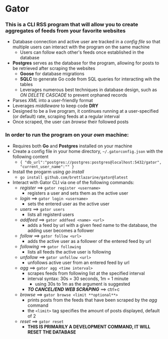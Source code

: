 # Gator
### This is a CLI RSS program that will allow you to create aggregates of feeds from your favorite websites
- Database connection and active user are tracked in a *config file* so that multiple users can interact with the program on the same machine
  - Users can follow each other's feeds once established in the database
- **Postgres** serves as the database for the program, allowing for posts to be retrieved after scraping the websites
  - **Goose** for database migrations
  - **SQLC** to generate Go code from SQL queries for interacting wih the tables
  - Leverages numerous best techniques in database design, such as *ON DELETE CASCADE* to prevent orphaned records
- Parses *XML* into a user-friendly format
- Leverages *middleware* to keep code **DRY**
- Designed to be a live program, it continues running at a user-specified (or default) rate, scraping feeds at a regular interval
- Once scraped, the user can *browse* their followed posts

### In order to run the program on your *own* machine:
- Requires both **Go** and **Postgres** installed on your machine
- Create a config file in your home directory, `~/.gatorconfig.json` with the following content
  - `{
     "db_url":"postgres://postgres:postgres@localhost:5432/gator",
     "current_user_name":""
    }`
- Install the progarm using *go install*
  - `go install github.com/brettlazarine/gator@latest`
- Interact with Gator CLI via one of the following commands:
  - *register* ==> `gator register <username>`
    - registers a user and sets them as the active user
  - *login* ==> `gator login <username>`
    - sets the entered user as the active user
  - *users* ==> `gator users`
    - lists all registerd users
  - *addfeed* ==> `gator addfeed <name> <url>`
    - adds a feed by url with a given feed name to the database, the adding user becomes a follower
  - *follow* ==> `gator follow <url>`
    - adds the active user as a follower of the entered feed by url
  - *following* ==> `gator following`
    - lists all feeds the active user is following
  - *unfollow* ==> `gator unfollow <url>`
    - unfollows active user from an entered feed by url
  - *agg* ==> `gator agg <time interval>`
    - scrapes feeds from following list at the specified interval
    - interval syntax: 30s = 30 seconds, 1m = 1 minute
      - using 30s to 1m as the argument is suggested
    - ***TO CANCEL/END WEB SCRAPING*** ==> ctrl+c
  - *browse* ==> `gator browse <limit **optional**>`
      - prints posts from the feeds that have been scraped by the *agg* command
      - the `<limit>` tag specifies the amount of posts displayed, default of 2
  - *reset* ==> `gator reset`
    - **THIS IS PRIMARILY A DEVELOPMENT COMMAND, IT WILL RESET THE DATABASE**
